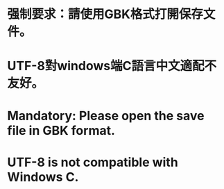 # 强制要求：請使用GBK格式打開保存文件。
# UTF-8對windows端C語言中文適配不友好。
# Mandatory: Please open the save file in GBK format.
# UTF-8 is not compatible with Windows C.